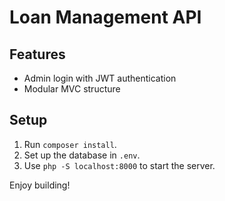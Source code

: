 
# Loan Management API

## Features
- Admin login with JWT authentication
- Modular MVC structure

## Setup
1. Run `composer install`.
2. Set up the database in `.env`.
3. Use `php -S localhost:8000` to start the server.

Enjoy building!
